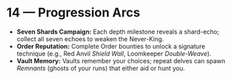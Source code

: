 # 14 — Progression Arcs

- **Seven Shards Campaign:** Each depth milestone reveals a shard-echo; collect all seven echoes to weaken the Never-King.
- **Order Reputation:** Complete Order bounties to unlock a signature technique (e.g., Red Anvil *Shield Wall*, Loomkeeper *Double-Weave*).
- **Vault Memory:** Vaults remember your choices; repeat delves can spawn *Remnants* (ghosts of your runs) that either aid or hunt you.
